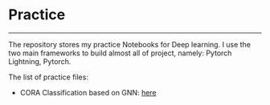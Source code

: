# Practice
___

The repository stores my practice Notebooks for Deep learning. I use the two main frameworks to build almost all of project, namely: Pytorch Lightning, Pytorch.

The list of practice files:
  + CORA Classification based on GNN: [here](./Practices/Practice1.ipynb)